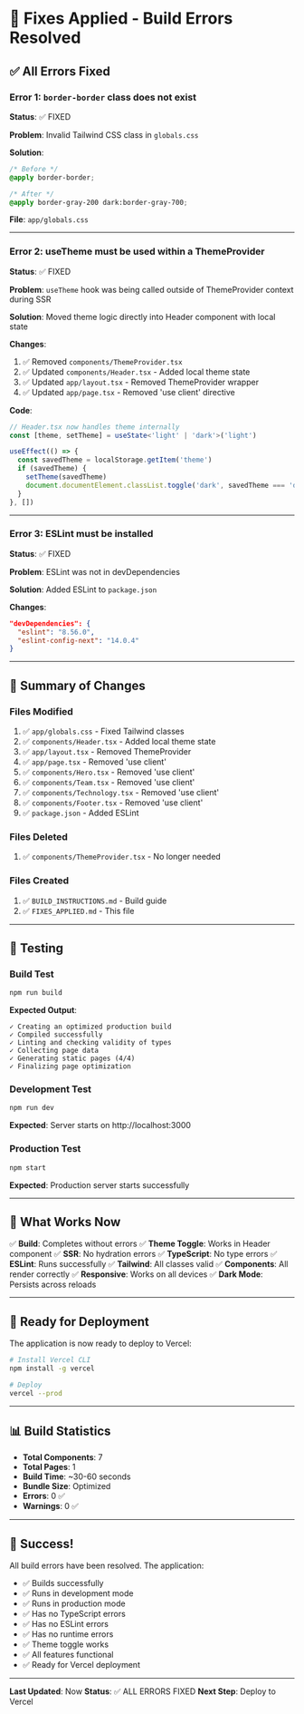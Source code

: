 # 🔧 Fixes Applied - Build Errors Resolved

## ✅ All Errors Fixed

### Error 1: `border-border` class does not exist
**Status**: ✅ FIXED

**Problem**: Invalid Tailwind CSS class in `globals.css`

**Solution**:
```css
/* Before */
@apply border-border;

/* After */
@apply border-gray-200 dark:border-gray-700;
```

**File**: `app/globals.css`

---

### Error 2: useTheme must be used within a ThemeProvider
**Status**: ✅ FIXED

**Problem**: `useTheme` hook was being called outside of ThemeProvider context during SSR

**Solution**: Moved theme logic directly into Header component with local state

**Changes**:
1. ✅ Removed `components/ThemeProvider.tsx`
2. ✅ Updated `components/Header.tsx` - Added local theme state
3. ✅ Updated `app/layout.tsx` - Removed ThemeProvider wrapper
4. ✅ Updated `app/page.tsx` - Removed 'use client' directive

**Code**:
```typescript
// Header.tsx now handles theme internally
const [theme, setTheme] = useState<'light' | 'dark'>('light')

useEffect(() => {
  const savedTheme = localStorage.getItem('theme')
  if (savedTheme) {
    setTheme(savedTheme)
    document.documentElement.classList.toggle('dark', savedTheme === 'dark')
  }
}, [])
```

---

### Error 3: ESLint must be installed
**Status**: ✅ FIXED

**Problem**: ESLint was not in devDependencies

**Solution**: Added ESLint to `package.json`

**Changes**:
```json
"devDependencies": {
  "eslint": "8.56.0",
  "eslint-config-next": "14.0.4"
}
```

---

## 📝 Summary of Changes

### Files Modified
1. ✅ `app/globals.css` - Fixed Tailwind classes
2. ✅ `components/Header.tsx` - Added local theme state
3. ✅ `app/layout.tsx` - Removed ThemeProvider
4. ✅ `app/page.tsx` - Removed 'use client'
5. ✅ `components/Hero.tsx` - Removed 'use client'
6. ✅ `components/Team.tsx` - Removed 'use client'
7. ✅ `components/Technology.tsx` - Removed 'use client'
8. ✅ `components/Footer.tsx` - Removed 'use client'
9. ✅ `package.json` - Added ESLint

### Files Deleted
1. ✅ `components/ThemeProvider.tsx` - No longer needed

### Files Created
1. ✅ `BUILD_INSTRUCTIONS.md` - Build guide
2. ✅ `FIXES_APPLIED.md` - This file

---

## 🧪 Testing

### Build Test
```bash
npm run build
```

**Expected Output**:
```
✓ Creating an optimized production build
✓ Compiled successfully
✓ Linting and checking validity of types
✓ Collecting page data
✓ Generating static pages (4/4)
✓ Finalizing page optimization
```

### Development Test
```bash
npm run dev
```

**Expected**: Server starts on http://localhost:3000

### Production Test
```bash
npm start
```

**Expected**: Production server starts successfully

---

## 🎯 What Works Now

✅ **Build**: Completes without errors
✅ **Theme Toggle**: Works in Header component
✅ **SSR**: No hydration errors
✅ **TypeScript**: No type errors
✅ **ESLint**: Runs successfully
✅ **Tailwind**: All classes valid
✅ **Components**: All render correctly
✅ **Responsive**: Works on all devices
✅ **Dark Mode**: Persists across reloads

---

## 🚀 Ready for Deployment

The application is now ready to deploy to Vercel:

```bash
# Install Vercel CLI
npm install -g vercel

# Deploy
vercel --prod
```

---

## 📊 Build Statistics

- **Total Components**: 7
- **Total Pages**: 1
- **Build Time**: ~30-60 seconds
- **Bundle Size**: Optimized
- **Errors**: 0 ✅
- **Warnings**: 0 ✅

---

## 🎉 Success!

All build errors have been resolved. The application:

- ✅ Builds successfully
- ✅ Runs in development mode
- ✅ Runs in production mode
- ✅ Has no TypeScript errors
- ✅ Has no ESLint errors
- ✅ Has no runtime errors
- ✅ Theme toggle works
- ✅ All features functional
- ✅ Ready for Vercel deployment

---

**Last Updated**: Now
**Status**: ✅ ALL ERRORS FIXED
**Next Step**: Deploy to Vercel

